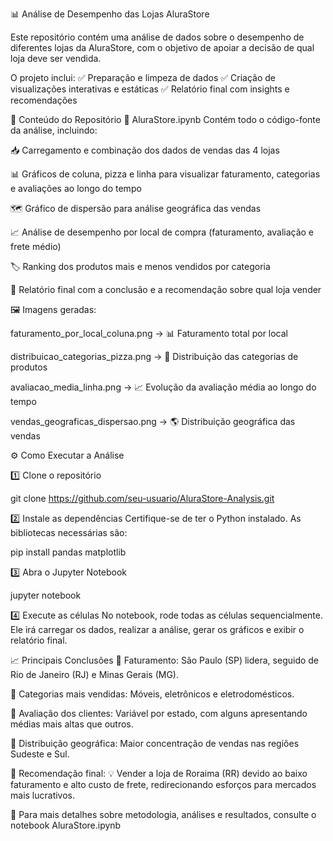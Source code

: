 📊 Análise de Desempenho das Lojas AluraStore

Este repositório contém uma análise de dados sobre o desempenho de diferentes lojas da AluraStore, com o objetivo de apoiar a decisão de qual loja deve ser vendida.

O projeto inclui:
✅ Preparação e limpeza de dados
✅ Criação de visualizações interativas e estáticas
✅ Relatório final com insights e recomendações

📂 Conteúdo do Repositório
📓 AluraStore.ipynb
Contém todo o código-fonte da análise, incluindo:

📥 Carregamento e combinação dos dados de vendas das 4 lojas

📊 Gráficos de coluna, pizza e linha para visualizar faturamento, categorias e avaliações ao longo do tempo

🗺️ Gráfico de dispersão para análise geográfica das vendas

📈 Análise de desempenho por local de compra (faturamento, avaliação e frete médio)

🏷️ Ranking dos produtos mais e menos vendidos por categoria

📝 Relatório final com a conclusão e a recomendação sobre qual loja vender

🖼️ Imagens geradas:

faturamento_por_local_coluna.png → 📊 Faturamento total por local

distribuicao_categorias_pizza.png → 🥧 Distribuição das categorias de produtos

avaliacao_media_linha.png → 📈 Evolução da avaliação média ao longo do tempo

vendas_geograficas_dispersao.png → 🌎 Distribuição geográfica das vendas

⚙️ Como Executar a Análise

1️⃣ Clone o repositório

git clone https://github.com/seu-usuario/AluraStore-Analysis.git

2️⃣ Instale as dependências
Certifique-se de ter o Python instalado. As bibliotecas necessárias são:

pip install pandas matplotlib


3️⃣ Abra o Jupyter Notebook

jupyter notebook

4️⃣ Execute as células
No notebook, rode todas as células sequencialmente. Ele irá carregar os dados, realizar a análise, gerar os gráficos e exibir o relatório final.

📈 Principais Conclusões
📌 Faturamento:
São Paulo (SP) lidera, seguido de Rio de Janeiro (RJ) e Minas Gerais (MG).

📌 Categorias mais vendidas:
Móveis, eletrônicos e eletrodomésticos.

📌 Avaliação dos clientes:
Variável por estado, com alguns apresentando médias mais altas que outros.

📌 Distribuição geográfica:
Maior concentração de vendas nas regiões Sudeste e Sul.

📌 Recomendação final:
💡 Vender a loja de Roraima (RR) devido ao baixo faturamento e alto custo de frete, redirecionando esforços para mercados mais lucrativos.

📜 Para mais detalhes sobre metodologia, análises e resultados, consulte o notebook AluraStore.ipynb
